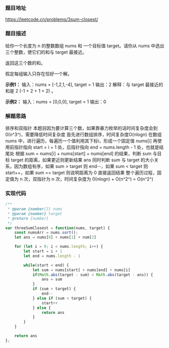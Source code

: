 ### 题目地址

https://leetcode.cn/problems/3sum-closest/

### 题目描述
给你一个长度为 n 的整数数组 nums 和 一个目标值 target。请你从 nums 中选出三个整数，使它们的和与 target 最接近。

返回这三个数的和。

假定每组输入只存在恰好一个解。

**示例1：**
输入：nums = [-1,2,1,-4], target = 1
输出：2
解释：与 target 最接近的和是 2 (-1 + 2 + 1 = 2) 。

**示例2：**
输入：nums = [0,0,0], target = 1
输出：0

### 解题思路
排序和双指针
本题目因为要计算三个数，如果靠暴力枚举的话时间复杂度会到0(n^3^)，需要降低时间复杂度
首先进行数组排序，时间复杂度O(nlogn)
在数组 nums 中，进行遍历，每遍历一个值利用其下标i，形成一个固定值 nums[i]
再使用前指针指向 start = i + 1 处，后指针指向 end = nums.length - 1 处，也就是结尾处
根据 sum = nums[i] + nums[start] + nums[end] 的结果，判断 sum 与目标 target 的距离，如果更近则更新结果 ans
同时判断 sum 与 target 的大小关系，因为数组有序，如果 sum > target 则 end--，如果 sum < target 则 start++，如果 sum == target 则说明距离为 0 直接返回结果
整个遍历过程，固定值为 n 次，双指针为 n 次，时间复杂度为 0(nlogn) + O(n^2^) = O(n^2^)

### 实现代码

``` javascript
/**
 * @param {number[]} nums
 * @param {number} target
 * @return {number}
 */
var threeSumClosest = function(nums, target) {
    const numsArr = nums.sort();
    let ans = nums[0] + nums[1] + num[2]

    for (let i = 0; i < nums.length; i++) {
        let start = i + 1
        let end = nums.length - 1

        while(start < end) {
            let sum = nums[start] + nums[end] + nums[i]
            if(Math.abs(target - sum) < Math.abs(target - ans)) {
                ans = sum
            }
            if (sum > target) {
                end--
            } else if (sum < target) {
                start++
            } else {
                return ans
            }
        }
    }

    return ans
};
```